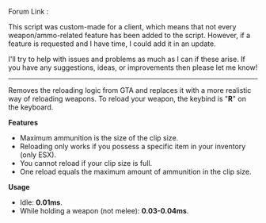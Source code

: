 Forum Link : 

This script was custom-made for a client, which means that not every weapon/ammo-related feature has been added to the script. However, if a feature is requested and I have time, I could add it in an update.

I'll try to help with issues and problems as much as I can if these arise.
If you have any suggestions, ideas, or improvements then please let me know!

****
Removes the reloading logic from GTA and replaces it with a more realistic way of reloading weapons. 
To reload your weapon, the keybind is "**R**" on the keyboard.

**Features**
* Maximum ammunition is the size of the clip size.
* Reloading only works if you possess a specific item in your inventory (only ESX).
* You cannot reload if your clip size is full.
* One reload equals the maximum amount of ammunition in the clip size.

**Usage**
 * Idle: **0.01ms**.
 * While holding a weapon (not melee): **0.03-0.04ms**.
